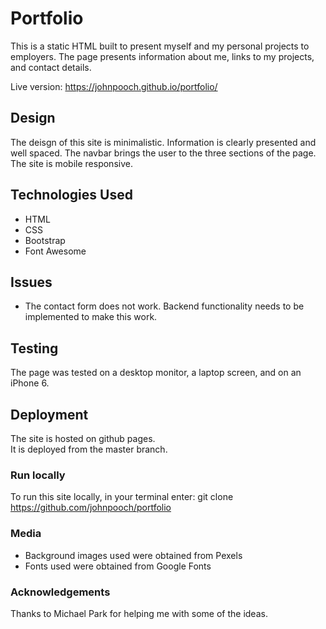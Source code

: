 # Portfolio

This is a static HTML built to present myself and my personal projects to employers. The page presents information about me, links to my projects, and contact details.

Live version: https://johnpooch.github.io/portfolio/

## Design

The deisgn of this site is minimalistic. Information is clearly presented and well spaced. The navbar brings the user to the three sections of the page. The site is mobile responsive.


## Technologies Used
* HTML
* CSS
* Bootstrap
* Font Awesome

## Issues

* The contact form does not work. Backend functionality needs to be implemented to make this work.

## Testing
The page was tested on a desktop monitor, a laptop screen, and on an iPhone 6.  

## Deployment
The site is hosted on github pages.  
It is deployed from the master branch. 

### Run locally
To run this site locally, in your terminal enter: git clone https://github.com/johnpooch/portfolio

### Media
* Background images used were obtained from Pexels
* Fonts used were obtained from Google Fonts

### Acknowledgements
Thanks to Michael Park for helping me with some of the ideas.
